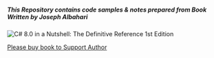 ##### This Repository contains code samples & notes prepared from Book Written by Joseph Albahari

![C# 8.0 in a Nutshell: The Definitive Reference 1st Edition](https://images-na.ssl-images-amazon.com/images/I/41cjiat--2L._SX331_BO1,204,203,200_.jpg)

[Please buy book to Support Author](https://www.amazon.com/gp/product/1492051136?ie=UTF8&tag=cinanu-20&linkCode=as2&camp=1789&creative=9325&creativeASIN=1492051136)
